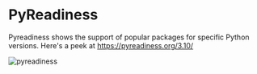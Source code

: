 # PyReadiness

Pyreadiness shows the support of popular packages for specific Python versions. Here's a peek at https://pyreadiness.org/3.10/

![pyreadiness](https://user-images.githubusercontent.com/22630684/136269694-ed19958c-5dca-4897-ba0e-ed0c861aac7f.png)
